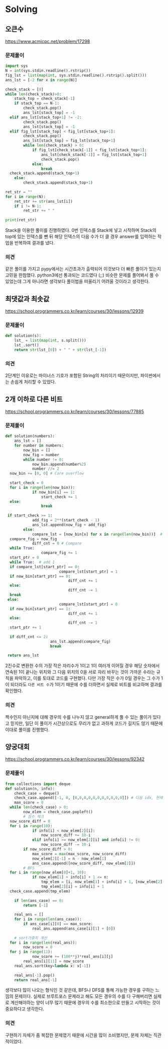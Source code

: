 ﻿
# Solving﻿  

## 오큰수
https://www.acmicpc.net/problem/17298
### 문제풀이  
```python  
import sys  
N = int(sys.stdin.readline().rstrip())  
fig_lst = list(map(int, sys.stdin.readline().rstrip().split()))  
ans_lst = [-2 for x in range(N)]  
  
check_stack = [0]  
while len(check_stack)>0:  
    stack_top = check_stack[-1]  
    if stack_top == N-1:  
        check_stack.pop()  
        ans_lst[stack_top] = -1  
  elif ans_lst[stack_top+1] != -2:  
        check_stack.pop()  
        ans_lst[stack_top] = -1  
  elif fig_lst[stack_top] < fig_lst[stack_top+1]:  
        check_stack.pop()  
        ans_lst[stack_top] = fig_lst[stack_top+1]  
        while len(check_stack) > 0:  
            if fig_lst[check_stack[-1]] < fig_lst[stack_top+1]:  
                ans_lst[check_stack[-1]] = fig_lst[stack_top+1]  
                check_stack.pop()  
            else:  
                break  
  check_stack.append(stack_top+1)  
    else:  
        check_stack.append(stack_top+1)  
  
ret_str = ""  
for i in range(N):  
    ret_str += str(ans_lst[i])  
    if i != N-1:  
        ret_str += " "  
  
print(ret_str)
```
Stack을 이용한 풀이를 진행하였다. 0번 인덱스를 Stack에 넣고 시작하며 Stack의 top에 있는 인덱스를 뺀 뒤 해당 인덱스의 다음 수가 더 클 경우 answer를 입력하는 작업을 반복하여 결과를 냈다. 

### 의견  
같은 풀이를 가지고 pypy에서는 시간초과가 출력되어 이것보다 더 빠른 풀이가 있는지 고민을 한참했다. python3에선 통과되는 코드였다 (;;) 비슷한 문제를 풀어봐서 풀 수 있었는데 그게 아니라면 생각보다 풀이법을 떠올리기 어려울 것이라고 생각한다.

## 최댓값과 최솟값
https://school.programmers.co.kr/learn/courses/30/lessons/12939
### 문제풀이  
```python  
def solution(s):  
    lst_ = list(map(int, s.split()))  
    lst_.sort()  
    return str(lst_[0]) + " " + str(lst_[-1])
```
### 의견  
2단계인 이유로는 마이너스 기호가 포함된 String의 처리이기 때문이지만, 파이썬에서는 손쉽게 처리할 수 있었다.

## 2개 이하로 다른 비트
https://school.programmers.co.kr/learn/courses/30/lessons/77885
### 문제풀이  
```python  
def solution(numbers):  
    ans_lst = []  
    for number in numbers:  
        now_bin = []  
        now_fig = number  
        while number != 0:  
            now_bin.append(number%2)  
            number //= 2  
  now_bin += [0, 0] # Care overflow  
  
  start_check = 0  
  for i in range(len(now_bin)):  
            if now_bin[i] == 1:  
                start_check += 1  
  else:  
                break  
  
 if start_check >= 1:  
            add_fig = 2**(start_check - 1)  
            ans_lst.append(now_fig + add_fig)  
        else:  
            compare_lst = [now_bin[x] for x in range(len(now_bin))]  # copy  
  compare_fig = now_fig  
            diff_cnt = 0 # Compare  
  while True:  
                compare_fig += 1  
  start_ptr = 0  
  while True:  # add 1  
  if compare_lst[start_ptr] == 0:  
                        compare_lst[start_ptr] = 1  
  if now_bin[start_ptr] == 0:  
                            diff_cnt += 1  
  else:  
                            diff_cnt -= 1  
  break  
 else:  
                        compare_lst[start_ptr] = 0  
  if now_bin[start_ptr] == 1:  
                            diff_cnt += 1  
  else:  
                            diff_cnt -= 1  
  start_ptr += 1  
  
  if diff_cnt <= 2:  
                    ans_lst.append(compare_fig)  
                    break  
  
 return ans_lst
```
2진수로 변환한 수의 가장 작은 자리수가 1이고 1이 여러개 이어질 경우 해당 숫자에서 연속된 1이 끝나는 위치와 그 다음 위치의 0을 서로 자리 바꾸는 것이 가까운 수라는 규칙을 파악하고, 이를 토대로 코드를 구현했다. 다만 가장 작은 수가 0일 경우는 그 수가 1이 되더라도 `다른 비트 수`가 1이기 때문에 수를 더하면서 실제로 비트를 비교하며 결과를 확인했다.

### 의견  
짝수인지 아닌지에 대해 경우의 수를 나누지 않고 general하게 풀 수 있는 풀이가 있다고 믿지만, 일단 이 풀이가 시간상으로도 무리가 없고 과하게 코드가 길지도 않기 때문에 이대로 풀이를 진행했다.

## 양궁대회
https://school.programmers.co.kr/learn/courses/30/lessons/92342
### 문제풀이  
```python  
from collections import deque  
def solution(n, info):  
    check_case = deque()  
    check_case.append([-1, 0, [0,0,0,0,0,0,0,0,0,0,0]]) # 다음 idx, 현재 화살수, 화살목록 (크기 11)  ans_case = []  
    max_score = 0  
  while len(check_case) > 0:  
        now_elem = check_case.popleft()  
        # 점수 체크  
  now_score_diff = 0  
  for i in range(10):  
            if info[i] < now_elem[2][i]:  
                now_score_diff += 10-i  
            elif info[i] >= now_elem[2][i] and info[i] != 0:  
                now_score_diff -= 10-i  
        if now_score_diff > 0:  
            max_score = max(max_score, now_score_diff)  
            now_elem[2][-1] = n - now_elem[1]  
            ans_case.append([now_score_diff, now_elem[2]])  
        # BFS  
  for i in range(now_elem[0]+1, 10):  
            if now_elem[1] + info[i] + 1 <= n:  
                tmp_elem = [i, now_elem[1] + info[i] + 1, [now_elem[2][x] for x in range(11)]]  
                tmp_elem[2][i] = info[i] + 1  
  check_case.append(tmp_elem)  
  
    if len(ans_case) == 0:  
        return [-1]  
  
    real_ans = []  
    for i in range(len(ans_case)):  
        if ans_case[i][0] == max_score:  
            real_ans.append(ans_case[i][1] + [0])  
  
    # sort가중치 계산  
  for i in range(len(real_ans)):  
        now_score = 0  
  for j in range(11):  
            now_score += (100**j)*real_ans[i][j]  
        real_ans[i][11] = now_score  
    real_ans.sort(key=lambda x: x[-1])  
  
    real_ans[-1].pop()  
    return real_ans[-1]
```
생각보다 많이 나오는 형식인 것 같은데, BFS나 DFS를 통해 가능한 경우를 구하는 느낌의 문제이다. 실제로 브루트포스 문제라고 해도 모든 경우의 수를 다 구해버리면 실제로 계산해야하는 양이 너무 많기 때문에 경우의 수를 최소한으로 만들고 시작하는 것이 중요하다고 생각한다.

### 의견  
구현하기 자체가 좀 복잡한 문제였기 때문에 시간을 많이 소비했지만, 문제 자체는 직관적이었다.
